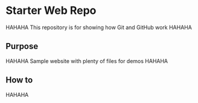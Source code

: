 # Starter Web Repo
HAHAHA
This repository is for showing how Git and GitHub work
HAHAHA
## Purpose
HAHAHA
Sample website with plenty of files for demos
HAHAHA
## How to
HAHAHA